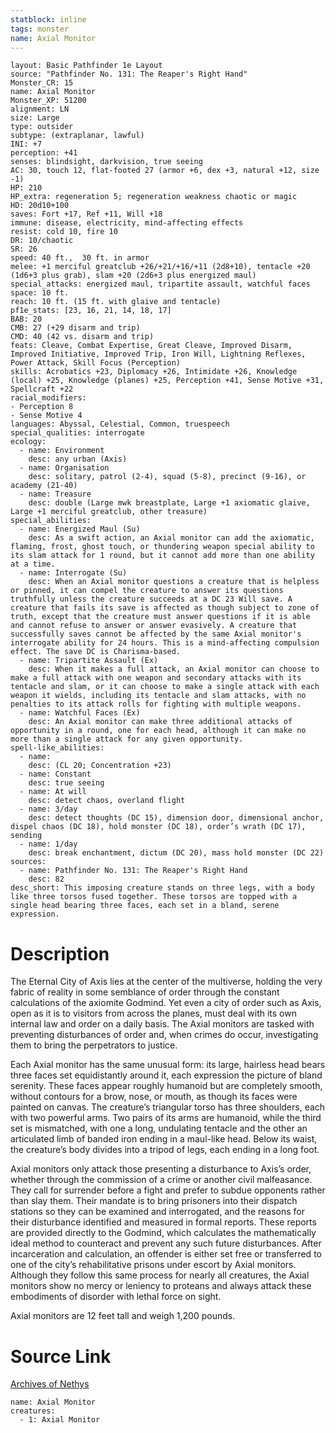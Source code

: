 ```yaml
---
statblock: inline
tags: monster
name: Axial Monitor
---
```

```statblock
layout: Basic Pathfinder 1e Layout
source: "Pathfinder No. 131: The Reaper's Right Hand"
Monster_CR: 15
name: Axial Monitor
Monster_XP: 51200
alignment: LN
size: Large
type: outsider
subtype: (extraplanar, lawful)
INI: +7
perception: +41
senses: blindsight, darkvision, true seeing
AC: 30, touch 12, flat-footed 27 (armor +6, dex +3, natural +12, size -1)
HP: 210
HP_extra: regeneration 5; regeneration weakness chaotic or magic
HD: 20d10+100
saves: Fort +17, Ref +11, Will +18
immune: disease, electricity, mind-affecting effects
resist: cold 10, fire 10
DR: 10/chaotic
SR: 26
speed: 40 ft.,  30 ft. in armor
melee: +1 merciful greatclub +26/+21/+16/+11 (2d8+10), tentacle +20 (1d6+3 plus grab), slam +20 (2d6+3 plus energized maul)
special_attacks: energized maul, tripartite assault, watchful faces
space: 10 ft.
reach: 10 ft. (15 ft. with glaive and tentacle)
pf1e_stats: [23, 16, 21, 14, 18, 17]
BAB: 20
CMB: 27 (+29 disarm and trip)
CMD: 40 (42 vs. disarm and trip)
feats: Cleave, Combat Expertise, Great Cleave, Improved Disarm, Improved Initiative, Improved Trip, Iron Will, Lightning Reflexes, Power Attack, Skill Focus (Perception)
skills: Acrobatics +23, Diplomacy +26, Intimidate +26, Knowledge (local) +25, Knowledge (planes) +25, Perception +41, Sense Motive +31, Spellcraft +22
racial_modifiers:
- Perception 8
- Sense Motive 4
languages: Abyssal, Celestial, Common, truespeech
special_qualities: interrogate
ecology:
  - name: Environment
    desc: any urban (Axis)
  - name: Organisation
    desc: solitary, patrol (2-4), squad (5-8), precinct (9-16), or academy (21-40)
  - name: Treasure
    desc: double (Large mwk breastplate, Large +1 axiomatic glaive, Large +1 merciful greatclub, other treasure)
special_abilities:
  - name: Energized Maul (Su)
    desc: As a swift action, an Axial monitor can add the axiomatic, flaming, frost, ghost touch, or thundering weapon special ability to its slam attack for 1 round, but it cannot add more than one ability at a time.
  - name: Interrogate (Su)
    desc: When an Axial monitor questions a creature that is helpless or pinned, it can compel the creature to answer its questions truthfully unless the creature succeeds at a DC 23 Will save. A creature that fails its save is affected as though subject to zone of truth, except that the creature must answer questions if it is able and cannot refuse to answer or answer evasively. A creature that successfully saves cannot be affected by the same Axial monitor's interrogate ability for 24 hours. This is a mind-affecting compulsion effect. The save DC is Charisma-based.
  - name: Tripartite Assault (Ex)
    desc: When it makes a full attack, an Axial monitor can choose to make a full attack with one weapon and secondary attacks with its tentacle and slam, or it can choose to make a single attack with each weapon it wields, including its tentacle and slam attacks, with no penalties to its attack rolls for fighting with multiple weapons.
  - name: Watchful Faces (Ex)
    desc: An Axial monitor can make three additional attacks of opportunity in a round, one for each head, although it can make no more than a single attack for any given opportunity.
spell-like_abilities:
  - name:
    desc: (CL 20; Concentration +23)
  - name: Constant
    desc: true seeing
  - name: At will
    desc: detect chaos, overland flight
  - name: 3/day
    desc: detect thoughts (DC 15), dimension door, dimensional anchor, dispel chaos (DC 18), hold monster (DC 18), order’s wrath (DC 17), sending
  - name: 1/day
    desc: break enchantment, dictum (DC 20), mass hold monster (DC 22)
sources:
  - name: Pathfinder No. 131: The Reaper's Right Hand
    desc: 82
desc_short: This imposing creature stands on three legs, with a body like three torsos fused together. These torsos are topped with a single head bearing three faces, each set in a bland, serene expression.
```
# Description
The Eternal City of Axis lies at the center of the multiverse, holding the very fabric of reality in some semblance of order through the constant calculations of the axiomite Godmind. Yet even a city of order such as Axis, open as it is to visitors from across the planes, must deal with its own internal law and order on a daily basis. The Axial monitors are tasked with preventing disturbances of order and, when crimes do occur, investigating them to bring the perpetrators to justice.

 Each Axial monitor has the same unusual form: its large, hairless head bears three faces set equidistantly around it, each expression the picture of bland serenity. These faces appear roughly humanoid but are completely smooth, without contours for a brow, nose, or mouth, as though its faces were painted on canvas. The creature’s triangular torso has three shoulders, each with two powerful arms. Two pairs of its arms are humanoid, while the third set is mismatched, with one a long, undulating tentacle and the other an articulated limb of banded iron ending in a maul-like head. Below its waist, the creature’s body divides into a tripod of legs, each ending in a long foot.

 Axial monitors only attack those presenting a disturbance to Axis’s order, whether through the commission of a crime or another civil malfeasance. They call for surrender before a fight and prefer to subdue opponents rather than slay them. Their mandate is to bring prisoners into their dispatch stations so they can be examined and interrogated, and the reasons for their disturbance identified and measured in formal reports. These reports are provided directly to the Godmind, which calculates the mathematically ideal method to counteract and prevent any such future disturbances. After incarceration and calculation, an offender is either set free or transferred to one of the city’s rehabilitative prisons under escort by Axial monitors. Although they follow this same process for nearly all creatures, the Axial monitors show no mercy or leniency to proteans and always attack these embodiments of disorder with lethal force on sight.

 Axial monitors are 12 feet tall and weigh 1,200 pounds.
# Source Link
[Archives of Nethys](https://aonprd.com/MonsterDisplay.aspx?ItemName=Axial%20Monitor)
```encounter-table
name: Axial Monitor
creatures:
  - 1: Axial Monitor
```
